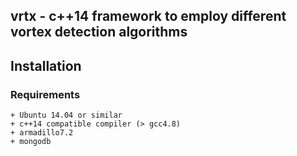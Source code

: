 ## vrtx - c++14 framework to employ different vortex detection algorithms

## Installation

### Requirements

	+ Ubuntu 14.04 or similar
	+ c++14 compatible compiler (> gcc4.8)
	+ armadillo7.2
	+ mongodb


